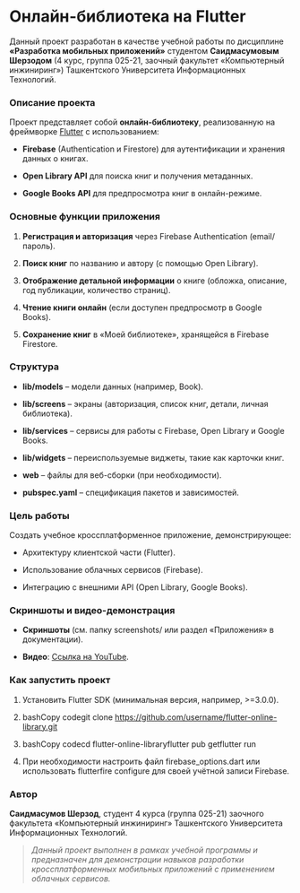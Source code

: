 Онлайн-библиотека на Flutter
============================

Данный проект разработан в качестве учебной работы по дисциплине **«Разработка мобильных приложений»** студентом **Саидмасумовым Шерзодом** (4 курс, группа 025-21, заочный факультет «Компьютерный инжиниринг») Ташкентского Университета Информационных Технологий.

### Описание проекта

Проект представляет собой **онлайн-библиотеку**, реализованную на фреймворке [Flutter](https://flutter.dev/) с использованием:

*   **Firebase** (Authentication и Firestore) для аутентификации и хранения данных о книгах.
    
*   **Open Library API** для поиска книг и получения метаданных.
    
*   **Google Books API** для предпросмотра книг в онлайн-режиме.
    

### Основные функции приложения

1.  **Регистрация и авторизация** через Firebase Authentication (email/пароль).
    
2.  **Поиск книг** по названию и автору (с помощью Open Library).
    
3.  **Отображение детальной информации** о книге (обложка, описание, год публикации, количество страниц).
    
4.  **Чтение книги онлайн** (если доступен предпросмотр в Google Books).
    
5.  **Сохранение книг** в «Моей библиотеке», хранящейся в Firebase Firestore.
    

### Структура

*   **lib/models** – модели данных (например, Book).
    
*   **lib/screens** – экраны (авторизация, список книг, детали, личная библиотека).
    
*   **lib/services** – сервисы для работы с Firebase, Open Library и Google Books.
    
*   **lib/widgets** – переиспользуемые виджеты, такие как карточки книг.
    
*   **web** – файлы для веб-сборки (при необходимости).
    
*   **pubspec.yaml** – спецификация пакетов и зависимостей.
    

### Цель работы

Создать учебное кроссплатформенное приложение, демонстрирующее:

*   Архитектуру клиентской части (Flutter).
    
*   Использование облачных сервисов (Firebase).
    
*   Интеграцию с внешними API (Open Library, Google Books).
    

### Скриншоты и видео-демонстрация

*   **Скриншоты** (см. папку screenshots/ или раздел «Приложения» в документации).
    
*   **Видео**: [Ссылка на YouTube](https://www.youtube.com/shorts/-5FkejbTvSM).
    

### Как запустить проект

1.  Установить Flutter SDK (минимальная версия, например, >=3.0.0).
    
2.  bashCopy codegit clone https://github.com/username/flutter-online-library.git
    
3.  bashCopy codecd flutter-online-libraryflutter pub getflutter run
    
4.  При необходимости настроить файл firebase\_options.dart или использовать flutterfire configure для своей учётной записи Firebase.
    

### Автор

**Саидмасумов Шерзод**, студент 4 курса (группа 025-21) заочного факультета «Компьютерный инжиниринг» Ташкентского Университета Информационных Технологий.

> _Данный проект выполнен в рамках учебной программы и предназначен для демонстрации навыков разработки кроссплатформенных мобильных приложений с применением облачных сервисов._